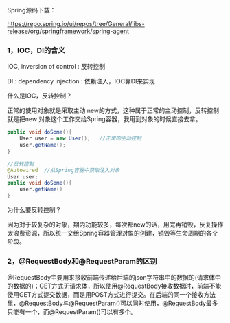 Spring源码下载：

https://repo.spring.io/ui/repos/tree/General/libs-release/org/springframework/spring-agent

### 1，IOC，DI的含义

IOC, inversion  of  control :  反转控制

DI :  dependency  injection :  依赖注入，IOC靠DI来实现

什么是IOC，反转控制？

正常的使用对象就是采取主动 new的方式，这种属于正常的主动控制，反转控制就是把new 对象这个工作交给Spring容器，我用到对象的时候直接去拿。

```java
public void doSome(){
    User user = new User();   //正常的主动控制    
    user.getName();
}

//反转控制
@Autowired  //从Spring容器中获取注入对象
User user; 
public void doSome(){
    user.getName()
}
```

为什么要反转控制？

因为对于较复杂的对象，期内功能较多，每次都new的话，用完再销毁，反复操作太浪费资源，所以统一交给Spring容器管理对象的创建，销毁等生命周期的各个阶段。

### 2，@RequestBody和@RequestParam的区别

 @RequestBody主要用来接收前端传递给后端的json字符串中的数据的(请求体中的数据的)；GET方式无请求体，所以使用@RequestBody接收数据时，前端不能使用GET方式提交数据，而是用POST方式进行提交。在后端的同一个接收方法里，@RequestBody与@RequestParam()可以同时使用，@RequestBody最多只能有一个，而@RequestParam()可以有多个。 